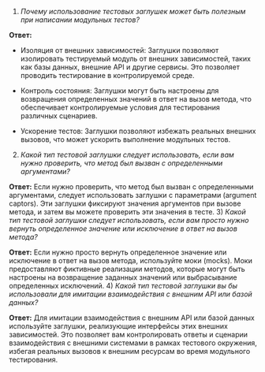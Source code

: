 1) *Почему использование тестовых заглушек может быть полезным при написании модульных тестов?*

**Ответ:**
* Изоляция от внешних зависимостей: Заглушки позволяют изолировать тестируемый модуль от внешних зависимостей, таких как базы данных, внешние API и другие сервисы. Это позволяет проводить тестирование в контролируемой среде.

* Контроль состояния: Заглушки могут быть настроены для возвращения определенных значений в ответ на вызов метода, что обеспечивает контролируемые условия для тестирования различных сценариев.

* Ускорение тестов: Заглушки позволяют избежать реальных внешних вызовов, что может ускорить выполнение модульных тестов.
2) *Какой тип тестовой заглушки следует использовать, если вам нужно проверить, что метод был вызван с определенными аргументами?*

**Ответ:** Если нужно проверить, что метод был вызван с определенными аргументами, следует использовать заглушки с параметрами (argument captors). Эти заглушки фиксируют значения аргументов при вызове метода, и затем вы можете проверить эти значения в тесте.
3) *Какой тип тестовой заглушки следует использовать, если вам просто нужно вернуть определенное значение или исключение в ответ на вызов метода?*

**Ответ:** Если нужно просто вернуть определенное значение или исключение в ответ на вызов метода, используйте моки (mocks). Моки предоставляют фиктивные реализации методов, которые могут быть настроены на возвращение заданных значений или выбрасывание определенных исключений.
4) *Какой тип тестовой заглушки вы бы использовали для имитации  взаимодействия с внешним API или базой данных?*

**Ответ:** Для имитации взаимодействия с внешним API или базой данных используйте заглушки, реализующие интерфейсы этих внешних зависимостей. Это позволяет вам контролировать ответы и сценарии взаимодействия с внешними системами в рамках тестового окружения, избегая реальных вызовов к внешним ресурсам во время модульного тестирования.